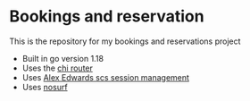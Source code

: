 # Bookings and reservation

This is the repository for my bookings and reservations project

- Built in go version 1.18
- Uses the [chi router](https://github.com/go-chi/chi/v5)
- Uses [Alex Edwards scs session management](https://github.com/alexedwards/scs/v2)
- Uses [nosurf](https://github.com/justinas/nosurf)
